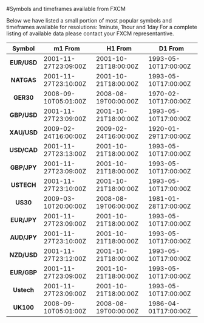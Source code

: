 #Symbols and timeframes available from FXCM

Below we have listed a small portion of most popular symbols and timeframes available for resolutions: 1minute, 1hour and 1day
For a complete listing of available data please contact your FXCM representantive.

|Symbol|m1 From|H1 From|D1 From
|:---:|---|---|---
|**EUR/USD**|2001-11-27T23:09:00Z|2001-10-21T18:00:00Z|1993-05-10T17:00:00Z
|**NATGAS**|2001-11-27T23:10:00Z|2001-10-21T18:00:00Z|1993-05-10T17:00:00Z
|**GER30**|2008-09-10T05:01:00Z|2008-08-19T00:00:00Z|1970-02-10T17:00:00Z
|**GBP/USD**|2001-11-27T23:09:00Z|2001-10-21T18:00:00Z|1993-05-10T17:00:00Z
|**XAU/USD**|2009-02-24T16:00:00Z|2009-02-24T16:00:00Z|1920-01-29T17:00:00Z
|**USD/CAD**|2001-11-27T23:13:00Z|2001-10-21T18:00:00Z|1993-05-10T17:00:00Z
|**GBP/JPY**|2001-11-27T23:09:00Z|2001-10-21T18:00:00Z|1993-05-10T17:00:00Z
|**USTECH**|2001-11-27T23:10:00Z|2001-10-21T18:00:00Z|1993-05-10T17:00:00Z
|**US30**|2009-03-10T20:00:00Z|2008-08-19T06:00:00Z|1981-01-28T17:00:00Z
|**EUR/JPY**|2001-11-27T23:09:00Z|2001-10-21T18:00:00Z|1993-05-10T17:00:00Z
|**AUD/JPY**|2001-11-27T23:10:00Z|2001-10-21T18:00:00Z|1993-05-10T17:00:00Z
|**NZD/USD**|2001-11-27T23:12:00Z|2001-10-21T18:00:00Z|1993-05-10T17:00:00Z
|**EUR/GBP**|2001-11-27T23:09:00Z|2001-10-21T18:00:00Z|1993-05-10T17:00:00Z
|**Ustech**|2001-11-27T23:09:00Z|2001-10-21T18:00:00Z|1993-05-10T17:00:00Z
|**UK100**|2008-09-10T05:01:00Z|2008-08-19T00:00:00Z|1986-04-01T17:00:00Z
